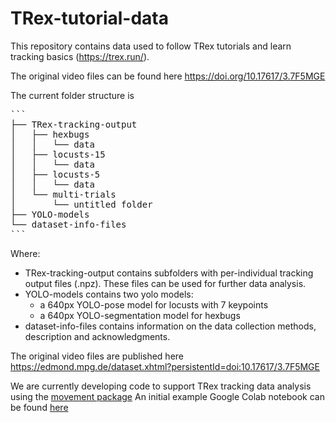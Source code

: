 # TRex-tutorial-data
This repository contains data used to follow TRex tutorials and learn tracking basics (https://trex.run/).

The original video files can be found here https://doi.org/10.17617/3.7F5MGE

The current folder structure is

<pre>
```
├── TRex-tracking-output
│   ├── hexbugs
│   │   └── data
│   ├── locusts-15
│   │   └── data
│   ├── locusts-5
│   │   └── data
│   └── multi-trials
│       └── untitled folder
├── YOLO-models
└── dataset-info-files
```
</pre>


Where:
- TRex-tracking-output contains subfolders with per-individual tracking output files (.npz). These files can be used for further data analysis.
- YOLO-models contains two yolo models:
  - a 640px YOLO-pose model for locusts with 7 keypoints
  - a 640px YOLO-segmentation model for hexbugs
- dataset-info-files contains information on the data collection methods, description and acknowledgments.

The original video files are published here https://edmond.mpg.de/dataset.xhtml?persistentId=doi:10.17617/3.7F5MGE

We are currently developing code to support TRex tracking data analysis using the [movement package](https://github.com/neuroinformatics-unit/movement)
An initial example Google Colab notebook can be found [here](https://colab.research.google.com/drive/1vvFPMWrHlLsnPOul8LdsmYqbmy-Y6sWp?usp=sharing)

